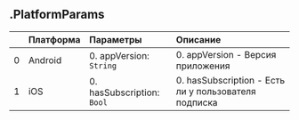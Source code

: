 ## .PlatformParams

| | Платформа | Параметры | Описание |
|---:|:---|:---|:---|
|0|Android|0. appVersion: <code>String</code><br/>|0. appVersion - Версия приложения<br/>|
|1|iOS|0. hasSubscription: <code>Bool</code><br/>|0. hasSubscription - Есть ли у пользователя подписка<br/>|
